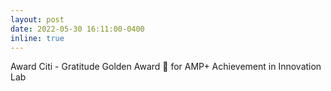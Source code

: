 ```yaml
---
layout: post
date: 2022-05-30 16:11:00-0400
inline: true
---
```


Award Citi - Gratitude Golden Award :tada: for AMP+ Achievement in Innovation Lab 

